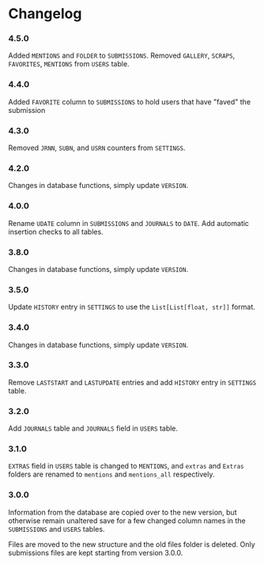 # Changelog

### 4.5.0

Added `MENTIONS` and `FOLDER` to `SUBMISSIONS`. Removed `GALLERY`, `SCRAPS`, `FAVORITES`, `MENTIONS` from `USERS` table.

### 4.4.0

Added `FAVORITE` column to `SUBMISSIONS` to hold users that have "faved" the submission 

### 4.3.0

Removed `JRNN`, `SUBN`, and `USRN` counters from `SETTINGS`.

### 4.2.0

Changes in database functions, simply update `VERSION`.

### 4.0.0

Rename `UDATE` column in `SUBMISSIONS` and `JOURNALS` to `DATE`. Add automatic insertion checks to all tables.

### 3.8.0

Changes in database functions, simply update `VERSION`.

### 3.5.0

Update `HISTORY` entry in `SETTINGS` to use the `List[List[float, str]]` format.

### 3.4.0

Changes in database functions, simply update `VERSION`.

### 3.3.0

Remove `LASTSTART` and `LASTUPDATE` entries and add `HISTORY` entry in `SETTINGS` table.

### 3.2.0

Add `JOURNALS` table and `JOURNALS` field in `USERS` table.

### 3.1.0

`EXTRAS` field in `USERS` table is changed to `MENTIONS`, and `extras` and `Extras` folders are renamed to `mentions` and `mentions_all` respectively.

### 3.0.0

Information from the database are copied over to the new version, but otherwise remain unaltered save for a few changed column names in the `SUBMISSIONS` and `USERS` tables.

Files are moved to the new structure and the old files folder is deleted. Only submissions files are kept starting from version 3.0.0.
